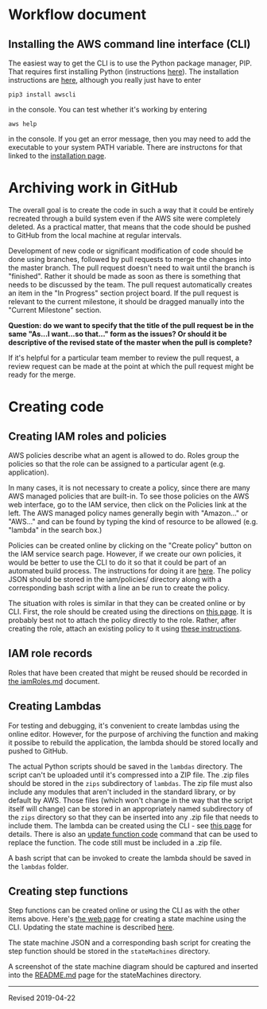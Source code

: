 # Workflow document

## Installing the AWS command line interface (CLI)

The easiest way to get the CLI is to use the Python package manager, PIP.  That requires first installing Python (instructions [here](https://heardlibrary.github.io/digital-scholarship/script/python/install/)).  The installation instructions are [here](https://docs.aws.amazon.com/cli/latest/userguide/cli-chap-install.html), although you really just have to enter

```
pip3 install awscli
```

in the console.  You can test whether it's working by entering 

```
aws help
```

in the console.  If you get an error message, then you may need to add the executable to your system PATH variable.  There are instructons for that linked to the [installation page](https://docs.aws.amazon.com/cli/latest/userguide/cli-chap-install.html). 

# Archiving work in GitHub

The overall goal is to create the code in such a way that it could be entirely recreated through a build system even if the AWS site were completely deleted.  As a practical matter, that means that the code should be pushed to GitHub from the local machine at regular intervals.  

Development of new code or significant modification of code should be done using branches, followed by pull requests to merge the changes into the master branch.  The pull request doesn't need to wait until the branch is "finished".  Rather it should be made as soon as there is something that needs to be discussed by the team.  The pull request automatically creates an item in the "In Progress" section  project board.  If the pull request is relevant to the current milestone, it should be dragged manually into the "Current Milestone" section.  

**Question: do we want to specify that the title of the pull request be in the same "As...I want...so that..." form as the issues?  Or should it be descriptive of the revised state of the master when the pull is complete?**

If it's helpful for a particular team member to review the pull request, a review request can be made at the point at which the pull request might be ready for the merge.

# Creating code

## Creating IAM roles and policies

AWS policies describe what an agent is allowed to do.  Roles group the policies so that the role can be assigned to a particular agent (e.g. application).  

In many cases, it is not necessary to create a policy, since there are many AWS managed policies that are built-in.  To see those policies on the AWS web interface, go to the IAM service, then click on the Policies link at the left.  The AWS managed policy names generally begin with "Amazon..." or "AWS..." and can be found by typing the kind of resource to be allowed (e.g. "lambda" in the search box.)

Policies can be created online by clicking on the "Create policy" button on the IAM service search page.  However, if we create our own policies, it would be better to use the CLI to do it so that it could be part of an automated build process.  The instructions for doing it are [here](https://docs.aws.amazon.com/cli/latest/reference/iam/create-policy.html).  The policy JSON should be stored in the iam/policies/ directory along with a corresponding bash script with a line an be run to create the policy.  

The situation with roles is similar in that they can be created online or by CLI.  First, the role should be created using the directions on [this page](https://docs.aws.amazon.com/cli/latest/reference/iam/create-role.html).  It is probably best not to attach the policy directly to the role.  Rather, after creating the role, attach an existing policy to it using [these instructions](https://docs.aws.amazon.com/cli/latest/reference/iam/attach-role-policy.html).

## IAM role records

Roles that have been created that might be reused should be recorded in [the iamRoles.md](https://github.com/HeardLibrary/cloud-tvnews/blob/master/iamRoles.md) document.

## Creating Lambdas

For testing and debugging, it's convenient to create lambdas using the online editor.  However, for the purpose of archiving the function and making it possibe to rebuild the application, the lambda should be stored locally and pushed to GitHub.  

The actual Python scripts should be saved in the `lambdas` directory.  The script can't be uploaded until it's compressed into a ZIP file.  The .zip files should be stored in the `zips` subdirectory of `lambdas`.  The zip file must also include any modules that aren't included in the standard library, or by default by AWS.  Those files (which won't change in the way that the script itself will change) can be stored in an appropriately named subdirectory of the `zips` directory so that they can be inserted into any .zip file that needs to include them.  The lambda can be created using the CLI - see [this page](https://docs.aws.amazon.com/cli/latest/reference/lambda/create-function.html) for details.  There is also an [update function code](https://docs.aws.amazon.com/cli/latest/reference/lambda/update-function-code.html) command that can be used to replace the function.  The code still must be included in a .zip file.

A bash script that can be invoked to create the lambda should be saved in the `lambdas` folder.

## Creating step functions

Step functions can be created online or using the CLI as with the other items above.  Here's [the web page](https://docs.aws.amazon.com/cli/latest/reference/stepfunctions/create-state-machine.html) for creating a state machine using the CLI.  Updating the state machine is described [here](https://docs.aws.amazon.com/cli/latest/reference/stepfunctions/update-state-machine.html).  

The state machine JSON and a corresponding bash script for creating the step function should be stored in the `stateMachines` directory. 

A screenshot of the state machine diagram should be captured and inserted into the [README.md](https://github.com/HeardLibrary/cloud-tvnews/blob/master/stateMachines/README.md) page for the stateMachines directory.

----
Revised 2019-04-22
